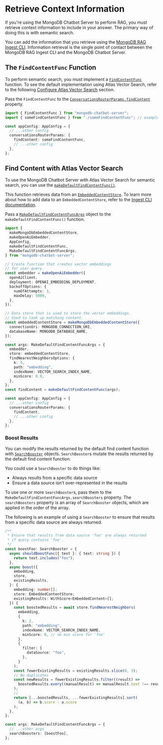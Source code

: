 # Retrieve Context Information

If you're using the MongoDB Chatbot Server to perform RAG, you must retrieve
context information to include in your answer. The primary way of doing this
is with semantic search.

You can add the information that you retrieve using the [MongoDB RAG Ingest CLI](../ingest/configure.md). Information retrieval is the single point of contact between the MongoDB RAG Ingest CLI and the MongoDB Chatbot Server.

## The `FindContentFunc` Function

To perform semantic search, you must implement a [`FindContentFunc`](../reference/server/modules.md#findcontentfunc) function. To see the default implementation
using Atlas Vector Search, refer to the following
[Configure Atlas Vector Search](#configure-atlas-vector-search) section.

Pass the `FindContentFunc` to the [`ConversationsRouterParams.findContent`](../reference/server/interfaces/ConversationsRouterParams.md#findcontent) property.

```ts
import { FindContentFunc } from "mongodb-chatbot-server";
import { someFindContentFunc } from "./someFindContentFunc"; // example

const appConfig: AppConfig = {
  // ...other config
  conversationsRouterParams: {
    findContent: someFindContentFunc,
    // ...other config
  },
};
```

## Find Content with Atlas Vector Search

To use the MongoDB Chatbot Server with Atlas Vector Search for semantic search,
you can use the [`makeDefaultFindContentFunc()`](../reference/server/modules.md#makedefaultfindcontentfunc).

This function retrieves data from an [`EmbeddedContentStore`](../reference/core/modules.md#embeddedcontentstore). To learn more about how to add data to an `EmbeddedContentStore`, refer to the [Ingest CLI documentation](../ingest/configure.md).

Pass a [`MakeDefaultFindContentFuncArgs`](../reference/server/modules.md#makedefaultfindcontentfuncargs) object to the `makeDefaultFindContentFunc()` function.

```ts
import {
  makeMongoDbEmbeddedContentStore,
  makeOpenAiEmbedder,
  AppConfig,
  makeDefaultFindContentFunc,
  MakeDefaultFindContentFuncArgs,
} from "mongodb-chatbot-server";

// Create function that creates vector embeddings
// for user query.
const embedder = makeOpenAiEmbedder({
  openAiClient,
  deployment: OPENAI_EMBEDDING_DEPLOYMENT,
  backoffOptions: {
    numOfAttempts: 3,
    maxDelay: 5000,
  },
});

// Data store that is used to store the vector embeddings.
// Used to look up matching content.
const embeddedContentStore = makeMongoDbEmbeddedContentStore({
  connectionUri: MONGODB_CONNECTION_URI,
  databaseName: MONGODB_DATABASE_NAME,
});

const args: MakeDefaultFindContentFuncArgs = {
  embedder,
  store: embeddedContentStore,
  findNearestNeighborsOptions: {
    k: 5,
    path: "embedding",
    indexName: VECTOR_SEARCH_INDEX_NAME,
    minScore: 0.9,
  },
};
const findContent = makeDefaultFindContentFunc(args);

const appConfig: AppConfig = {
  // ...other config
  conversationsRouterParams: {
    findContent,
    // ...other config
  },
};
```

### Boost Results

You can modify the results returned by the default find content function with
[`SearchBooster`](../reference/server/interfaces/SearchBooster.md) objects.
`SearchBooster`s mutate the results returned by the default find content function.

You could use a `SearchBooster` to do things like:

- Always results from a specific data source
- Ensure a data source isn't over-represented in the results

To use one or more `SearchBooster`s, pass them to the `MakeDefaultFindContentFuncArgs.searchBoosters` property. The `searchBoosters` property is an array of `SearchBooster` objects, which are applied in the order of the array.

The following is an example of using a `SearchBooster` to ensure that results from a specific data source are always returned.

```ts
/**
 * Ensure that results from data source 'foo' are always returned
 * if query contains 'foo'.
 */
const boostFoo: SearchBooster = {
  async shouldBoostFunc({ text }: { text: string }) {
    return text.includes("foo");
  },
  async boost({
    embedding,
    store,
    existingResults,
  }: {
    embedding: number[];
    store: EmbeddedContentStore;
    existingResults: WithScore<EmbeddedContent>[];
  }) {
    const boostedResults = await store.findNearestNeighbors(
      embedding,
      {
        k: 2,
        path: "embedding",
        indexName: VECTOR_SEARCH_INDEX_NAME,
        minScore: 0, // no min score for 'foo'
      },
      {
        filter: {
          dataSource: "foo",
        },
      }
    );
    const fewerExistingResults = existingResults.slice(0, 3);
    // No duplicates
    const newResults = fewerExistingResults.filter((result) =>
      boostedResults.every((manualResult) => manualResult.text !== result.text)
    );
    //
    return [...boostedResults, ...fewerExistingResults].sort(
      (a, b) => b.score - a.score
    );
  },
};

const args: MakeDefaultFindContentFuncArgs = {
  // ...other args
  searchBoosters: [boostFoo],
};
```

